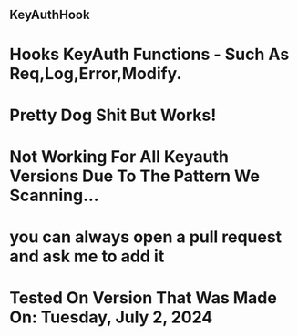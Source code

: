 ## KeyAuthHook
# Hooks KeyAuth Functions - Such As Req,Log,Error,Modify.
# Pretty Dog Shit But Works!
# Not Working For All Keyauth Versions Due To The Pattern We Scanning...
# you can always open a pull request and ask me to add it
# Tested On Version That Was Made On: Tuesday, July 2, 2024

